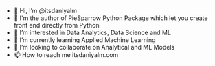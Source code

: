 - 👋 Hi, I’m @itsdaniyalm
- 🐍 I'm the author of PieSparrow Python Package which let you create front end directly from Python
- 👀 I’m interested in Data Analytics, Data Science and ML
- 🌱 I’m currently learning Applied Machine Learning
- 💞️ I’m looking to collaborate on Analytical and ML Models
- 📫 How to reach me itsdaniyalm.com
